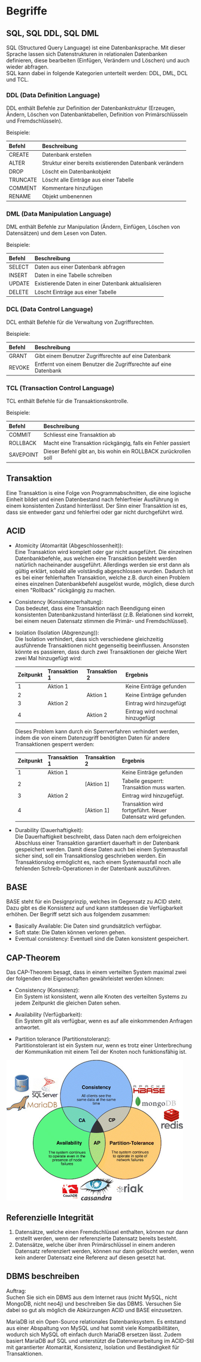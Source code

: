 # Begriffe

## SQL, SQL DDL, SQL DML

SQL (Structured Query Language) ist eine Datenbanksprache. Mit dieser Sprache lassen sich Datenstrukturen in relationalen Datenbanken definieren, diese bearbeiten (Einfügen, Verändern und Löschen) und auch wieder abfragen.  
SQL kann dabei in folgende Kategorien unterteilt werden: DDL, DML, DCL und TCL.

### DDL (Data Definition Language)

DDL enthält Befehle zur Definition der Datenbankstruktur (Erzeugen, Ändern, Löschen von Datenbanktabellen, Definition von Primärschlüsseln und Fremdschlüsseln).

Beispiele:

| Befehl | Beschreibung |
| :-- | :-- |
| CREATE | Datenbank erstellen |
| ALTER | Struktur einer bereits existierenden Datenbank verändern |
| DROP | Löscht ein Datenbankobjekt |
| TRUNCATE | Löscht alle Einträge aus einer Tabelle |
| COMMENT | Kommentare hinzufügen |
| RENAME | Objekt umbenennen |

### DML (Data Manipulation Language)

DML enthält Befehle zur Manipulation (Ändern, Einfügen, Löschen von Datensätzen) und dem Lesen von Daten.

Beispiele:

| Befehl | Beschreibung |
| :-- | :-- |
| SELECT | Daten aus einer Datenbank abfragen |
| INSERT | Daten in eine Tabelle schreiben |
| UPDATE | Existierende Daten in einer Datenbank aktualisieren |
| DELETE | Löscht Einträge aus einer Tabelle |

### DCL (Data Control Language)

DCL enthält Befehle für die Verwaltung von Zugriffsrechten.

Beispiele:

| Befehl | Beschreibung |
| :-- | :-- |
| GRANT | Gibt einem Benutzer Zugriffsrechte auf eine Datenbank |
| REVOKE | Entfernt von einem Benutzer die Zugriffsrechte auf eine Datenbank |

### TCL (Transaction Control Language)

TCL enthält Befehle für die Transaktionskontrolle.

Beispiele:

| Befehl | Beschreibung |
| :-- | :-- |
| COMMIT | Schliesst eine Transaktion ab |
| ROLLBACK | Macht eine Transaktion rückgängig, falls ein Fehler passiert |
| SAVEPOINT | Dieser Befehl gibt an, bis wohin ein ROLLBACK zurückrollen soll |

## Transaktion

Eine Transaktion is eine Folge von Programmabschnitten, die eine logische Einheit bildet und einen Datenbestand nach fehlerfreier Ausführung in einem konsistenten Zustand hinterlässt. Der Sinn einer Transaktion ist es, dass sie entweder ganz und fehlerfrei oder gar nicht durchgeführt wird.

## ACID

* Atomicity (Atomarität (Abgeschlossenheit)):  
  Eine Transaktion wird komplett oder gar nicht ausgeführt. Die einzelnen Datenbankbefehle, aus welchen eine Transaktion besteht werden natürlich nacheinander ausgeführt. Allerdings werden sie erst dann als gültig erklärt, sobald alle volständig abgeschlossen wurden. Dadurch ist es bei einer fehlerhaften Transaktion, welche z.B. durch einen Problem eines einzelnen Datenbankbefehl ausgelöst wurde, möglich, diese durch einen "Rollback" rückgängig zu machen.

* Consistency (Konsistenzerhaltung):  
  Das bedeutet, dass eine Transaktion nach Beendigung einen konsistenten Datenbankzustand hinterlässt (z.B. Relationen sind korrekt, bei einem neuen Datensatz stimmen die Primär- und Fremdschlüssel).  

* Isolation (Isolation (Abgrenzung)):  
  Die Isolation verhindert, dass sich verschiedene gleichzeitig ausführende Transaktionen nicht gegenseitig beeinflussen. Ansonsten könnte es passieren, dass durch zwei Transaktionen der gleiche Wert zwei Mal hinzugefügt wird:  

  | Zeitpunkt | Transaktion 1 | Transaktion 2 | Ergebnis |
  | :-- | :-- | :-- | :-- |
  | 1 | Aktion 1 | | Keine Einträge gefunden |
  | 2 | | Aktion 1 | Keine Einträge gefunden |
  | 3 | Aktion 2 | | Eintrag wird hinzugefügt |
  | 4 | | Aktion 2 | Eintrag wird nochmal hinzugefügt |

  Dieses Problem kann durch ein Sperrverfahren verhindert werden, indem die von einem Datenzugriff benötigten Daten für andere Transaktionen gesperrt werden:

  | Zeitpunkt | Transaktion 1 | Transaktion 2 | Ergebnis |
  | :-- | :-- | :-- | :-- |
  | 1 | Aktion 1 | | Keine Einträge gefunden |
  | 2 | | [Aktion 1] | Tabelle gesperrt: Transaktion muss warten.  |
  | 3 | Aktion 2 | | Eintrag wird hinzugefügt. |
  | 4 | | [Aktion 1] | Transaktion wird fortgeführt. Neuer Datensatz wird gefunden. |

* Durability (Dauerhaftigkeit):  
  Die Dauerhaftigkeit beschreibt, dass Daten nach dem erfolgreichen Abschluss einer Transaktion garantiert dauerhaft in der Datenbank gespeichert  werden. Damit diese Daten auch bei einem Systemausfall sicher sind, soll ein Transaktionslog geschrieben werden. Ein Transaktionslog ermöglicht es, nach einem Systemausfall noch alle fehlenden Schreib-Operationen in der Datenbank auszuführen.  

## BASE

BASE steht für ein Designprinzip, welches im Gegensatz zu ACID steht. Dazu gibt es die Konsistenz auf und kann stattdessen die Verfügbarkeit erhöhen. Der Begriff setzt sich aus folgendem zusammen:  

* Basically Available: Die Daten sind grundsätzlich verfügbar.
* Soft state: Die Daten können verloren gehen.
* Eventual consistency: Eventuell sind die Daten konsistent gespeichert.

## CAP-Theorem

Das CAP-Theorem besagt, dass in einem verteilten System maximal zwei der folgenden drei Eigenschaften gewährleistet werden können:

* Consistency (Konsistenz):  
  Ein System ist konsistent, wenn alle Knoten des verteilten Systems zu jedem Zeitpunkt die gleichen Daten sehen.
  
* Availability (Verfügbarkeit):  
  Ein System gilt als verfügbar, wenn es auf alle einkommenden Anfragen antwortet.  

* Partition tolerance (Partitionstoleranz):  
  Partitionstolerant ist ein System nur, wenn es trotz einer Unterbrechung der Kommunikation mit einem Teil der Knoten noch funktionsfähig ist.

![CAP-Theorem](../images/CAP_theorem.jpeg "CAP-Theorem")

## Referenzielle Integrität

1. Datensätze, welche einen Fremdschlüssel enthalten, können nur dann erstellt werden, wenn der referenzierte Datensatz bereits besteht.
2. Datensätze, welche über ihren Primärschlüssel in einem anderen Datensatz referenziert werden, können nur dann gelöscht werden, wenn kein anderer Datensatz eine Referenz auf diesen gesetzt hat.

## DBMS beschreiben

Auftrag:  
Suchen Sie sich ein DBMS aus dem Internet raus (nicht MySQL, nicht MongoDB, nicht neo4j) und beschreiben Sie das DBMS. Versuchen Sie dabei so gut als möglich die Abkürzungen ACID und BASE einzusetzen.

MariaDB ist ein Open-Source relationales Datenbanksystem. Es entstand aus einer Abspaltung von MySQL und hat somit viele Kompatibilitäten, wodurch sich MySQL oft einfach durch MariaDB ersetzen lässt. Zudem basiert MariaDB auf SQL und unterstützt die Datenverarbeitung im ACID-Stil mit garantierter Atomarität, Konsistenz, Isolation und Beständigkeit für Transaktionen.
